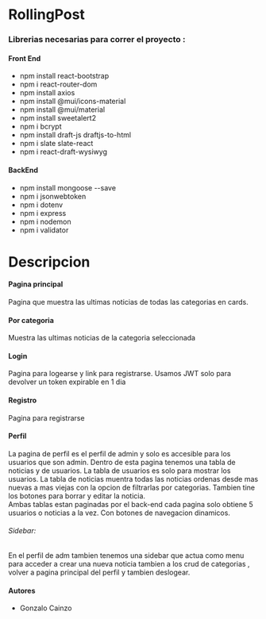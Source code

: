 # RollingPost 

### Librerias necesarias para correr el proyecto :
#### Front End
- npm install react-bootstrap
- npm i react-router-dom
- npm install axios
- npm install @mui/icons-material
- npm install @mui/material
- npm install sweetalert2
- npm i bcrypt
- npm install draft-js draftjs-to-html
- npm i slate slate-react
- npm i react-draft-wysiwyg

#### BackEnd
- npm install mongoose --save
- npm i jsonwebtoken
- npm i dotenv
- npm i express
- npm i nodemon
- npm i validator


# Descripcion
  
#### Pagina principal
Pagina que muestra las ultimas noticias de todas las categorias en cards.
#### Por categoria
Muestra las ultimas noticias de la categoria seleccionada
#### Login 
Pagina para logearse y link para registrarse. Usamos JWT solo para devolver un token expirable en 1 dia
#### Registro
Pagina para registrarse
        
#### Perfil
La pagina de perfil es el perfil de admin y solo es accesible para los usuarios que son admin.
Dentro de esta pagina tenemos una tabla de noticias y de usuarios. La tabla de usuarios es solo para mostrar los usuarios. 
La tabla de noticias muentra todas las noticias ordenas desde mas nuevas a mas viejas con la opcion de filtrarlas por categorias. Tambien 
tine los botones para borrar y editar la noticia.     
Ambas tablas estan paginadas por el back-end cada pagina solo obtiene 5 usuarios o noticias a la vez. Con botones de navegacion dinamicos.

###### Sidebar:

En el perfil de adm tambien tenemos una sidebar que actua como menu para acceder a crear una nueva noticia  tambien a los crud de categorias , volver a pagina principal del perfil y tambien deslogear.

#### Autores
- Gonzalo Cainzo
